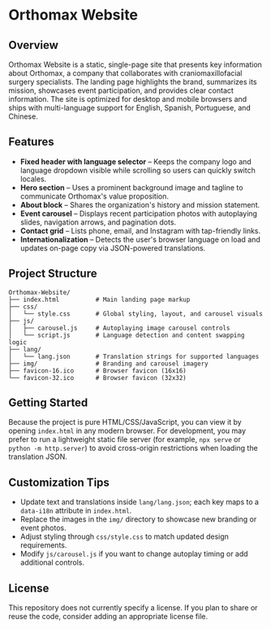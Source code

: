 # Orthomax Website

## Overview
Orthomax Website is a static, single-page site that presents key information about Orthomax, a company that collaborates with craniomaxillofacial surgery specialists. The landing page highlights the brand, summarizes its mission, showcases event participation, and provides clear contact information. The site is optimized for desktop and mobile browsers and ships with multi-language support for English, Spanish, Portuguese, and Chinese.

## Features
- **Fixed header with language selector** – Keeps the company logo and language dropdown visible while scrolling so users can quickly switch locales.
- **Hero section** – Uses a prominent background image and tagline to communicate Orthomax's value proposition.
- **About block** – Shares the organization's history and mission statement.
- **Event carousel** – Displays recent participation photos with autoplaying slides, navigation arrows, and pagination dots.
- **Contact grid** – Lists phone, email, and Instagram with tap-friendly links.
- **Internationalization** – Detects the user's browser language on load and updates on-page copy via JSON-powered translations.

## Project Structure
```
Orthomax-Website/
├── index.html          # Main landing page markup
├── css/
│   └── style.css       # Global styling, layout, and carousel visuals
├── js/
│   ├── carousel.js     # Autoplaying image carousel controls
│   └── script.js       # Language detection and content swapping logic
├── lang/
│   └── lang.json       # Translation strings for supported languages
├── img/                # Branding and carousel imagery
├── favicon-16.ico      # Browser favicon (16x16)
└── favicon-32.ico      # Browser favicon (32x32)
```

## Getting Started
Because the project is pure HTML/CSS/JavaScript, you can view it by opening `index.html` in any modern browser. For development, you may prefer to run a lightweight static file server (for example, `npx serve` or `python -m http.server`) to avoid cross-origin restrictions when loading the translation JSON.

## Customization Tips
- Update text and translations inside `lang/lang.json`; each key maps to a `data-i18n` attribute in `index.html`.
- Replace the images in the `img/` directory to showcase new branding or event photos.
- Adjust styling through `css/style.css` to match updated design requirements.
- Modify `js/carousel.js` if you want to change autoplay timing or add additional controls.

## License
This repository does not currently specify a license. If you plan to share or reuse the code, consider adding an appropriate license file.
